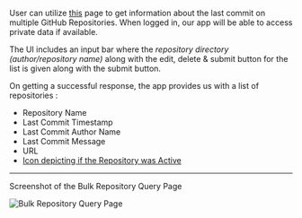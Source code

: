 User can utilize [this](https://gstattracker.tk/bulkrepo) page to get information about the last commit on multiple GitHub Repositories. When logged in, our app will be able to access private data if available.

The UI includes an input bar where the _repository directory (author/repository name)_ along with the edit, delete & submit button for the list is given along with the submit button.

On getting a successful response, the app provides us with a list of repositories :

- Repository Name
- Last Commit Timestamp
- Last Commit Author Name
- Last Commit Message
- URL
- [Icon depicting if the Repository was Active](https://github.com/febkosq8/GStatTracker/wiki/Features#mark-an-repository-as-active)

---

Screenshot of the Bulk Repository Query Page

![Bulk Repository Query Page](https://user-images.githubusercontent.com/33223665/189767302-e01c2a87-78cd-46cd-97a7-6fc940d6083c.png)
